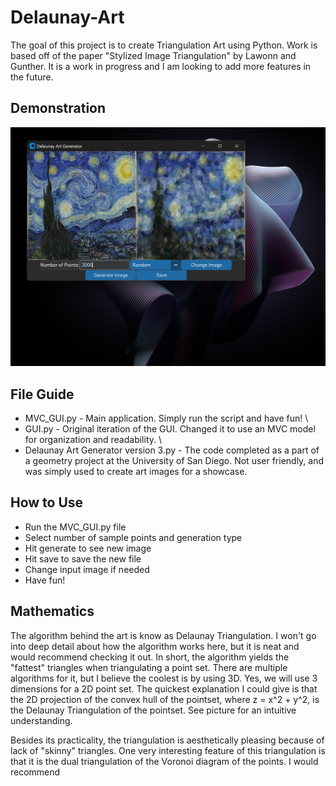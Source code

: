 # Delaunay-Art
The goal of this project is to create Triangulation Art using Python. Work is based off of the paper "Stylized Image Triangulation" by Lawonn and Gunther. It is a work in progress and I am looking to add
more features in the future.

## Demonstration
![Starry Night Example](ProgramGUI.png)

## File Guide
- MVC_GUI.py - Main application. Simply run the script and have fun! \
- GUI.py - Original iteration of the GUI. Changed it to use an MVC model for organization and readability. \
- Delaunay Art Generator version 3.py - The code completed as a part of a geometry project at the University of San Diego. Not user friendly, and was simply used to create art images for a showcase.

## How to Use
- Run the MVC_GUI.py file
- Select number of sample points and generation type
- Hit generate to see new image
- Hit save to save the new file
- Change input image if needed
- Have fun!

## Mathematics
The algorithm behind the art is know as Delaunay Triangulation. I won't go into deep detail about how the algorithm works here, but it is neat and would recommend checking it out. In short, the algorithm yields the "fattest" triangles when triangulating a point set. There are multiple algorithms for it, but I believe the coolest is by using 3D. Yes, we will use 3 dimensions for a 2D point set. The quickest explanation I could give is that the 2D projection of the convex hull of the pointset, where z = x^2 + y^2, is the Delaunay Triangulation of the pointset. See picture for an intuitive understanding. 

Besides its practicality, the triangulation is aesthetically pleasing because of lack of "skinny" triangles. One very interesting feature of this triangulation is that it is the dual triangulation of the Voronoi diagram of the points. I would recommend 
